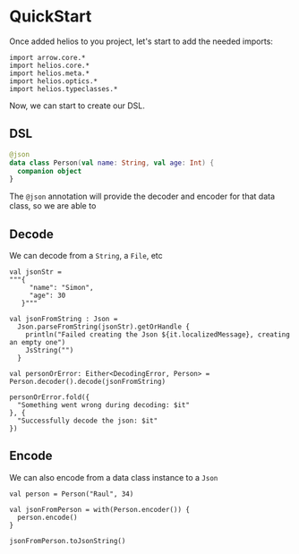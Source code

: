 # QuickStart

Once added helios to you project, let's start to add the needed imports:

```kotlin:ank:silent
import arrow.core.*
import helios.core.*
import helios.meta.*
import helios.optics.*
import helios.typeclasses.*
```

Now, we can start to create our DSL.

## DSL

```kotlin
@json
data class Person(val name: String, val age: Int) {
  companion object
}
```

The `@json` annotation will provide the decoder and encoder for that data class, so we are able to

## Decode

We can decode from a `String`, a `File`, etc

```kotlin:ank
val jsonStr = 
"""{
     "name": "Simon",
     "age": 30
   }"""
    
val jsonFromString : Json = 
  Json.parseFromString(jsonStr).getOrHandle {
    println("Failed creating the Json ${it.localizedMessage}, creating an empty one")
    JsString("")
  }

val personOrError: Either<DecodingError, Person> = Person.decoder().decode(jsonFromString)

personOrError.fold({
  "Something went wrong during decoding: $it"
}, {
  "Successfully decode the json: $it"
})
```

## Encode

We can also encode from a data class instance to a `Json`

```kotlin:ank:silent
val person = Person("Raul", 34)

val jsonFromPerson = with(Person.encoder()) {
  person.encode()
}

jsonFromPerson.toJsonString()
```
